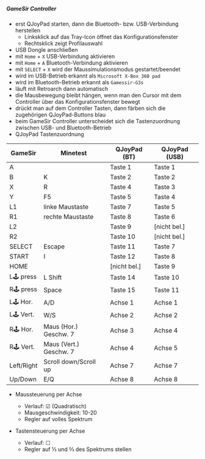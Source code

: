 ##### GameSir Controller

- erst QJoyPad starten, dann die Bluetooth- bzw. USB-Verbindung herstellen
  - Linksklick auf das Tray-Icon öffnet das Konfigurationsfenster
  - Rechtsklick zeigt Profilauswahl
- USB Dongle anschließen
- mit `Home` + `X` USB-Verbindung aktivieren
- mit `Home` + `A` Bluetooth-Verbindung aktivieren
- mit `SELECT` + `X` wird der Maussimulationsmodus gestartet/beendet
- wird im USB-Betrieb erkannt als `Microsoft X-Box 360 pad`
- wird im Bluetooth-Betrieb erkannt als `Gamessir-G3s`
- läuft mit Retroarch dann automatisch
- die Mausbewegung bleibt hängen, wenn man den Cursor mit dem Controller über das Konfigurationsfenster bewegt
- drückt man auf dem Controller Tasten, dann färben sich die zugehörigen QJoyPad-Buttons blau
- beim GameSir Controller unterscheidet sich die Tastenzuordnung zwischen USB- und Bluetooth-Betrieb
- QJoyPad Tastenzuordnung

| GameSir    | Minetest               | QJoyPad (BT) | QJoyPad (USB) |
|------------|------------------------|--------------|---------------|
| A          |                        | Taste 1      | Taste  1      |
| B          | K                      | Taste 2      | Taste  2      |
| X          | R                      | Taste 4      | Taste  3      |
| Y          | F5                     | Taste 5      | Taste  4      |
| L1         | linke Maustaste        | Taste 7      | Taste  5      |
| R1         | rechte Maustaste       | Taste 8      | Taste  6      |
| L2         |                        | Taste 9      | [nicht bel.]  |
| R2         |                        | Taste 10     | [nicht bel.]  |
| SELECT     | Escape                 | Taste 11     | Taste  7      |
| START      | I                      | Taste 12     | Taste  8      |
| HOME       |                        | [nicht bel.] | Taste  9      |
| L🕹 press  | L Shift                | Taste 14     | Taste 10      |
| R🕹 press  | Space                  | Taste 15     | Taste 11      |
| L🕹 Hor.   | A/D                    | Achse 1      | Achse  1      |
| L🕹 Vert.  | W/S                    | Achse 2      | Achse  2      |
| R🕹 Hor.   | Maus (Hor.) Geschw. 7  | Achse 3      | Achse  4      |
| R🕹 Vert.  | Maus (Vert.) Geschw. 7 | Achse 4      | Achse  5      |
| Left/Right | Scroll down/Scroll up  | Achse 7      | Achse  7      |
| Up/Down    | E/Q                    | Achse 8      | Achse  8      |

- Maussteuerung per Achse
  - Verlauf: ☑ (Quadratisch)
  - Mausgeschwindigkeit: 10-20
  - Regler auf volles Spektrum

- Tastensteuerung per Achse
  - Verlauf: ☐
  - Regler auf ⅓ und ⅔ des Spektrums stellen